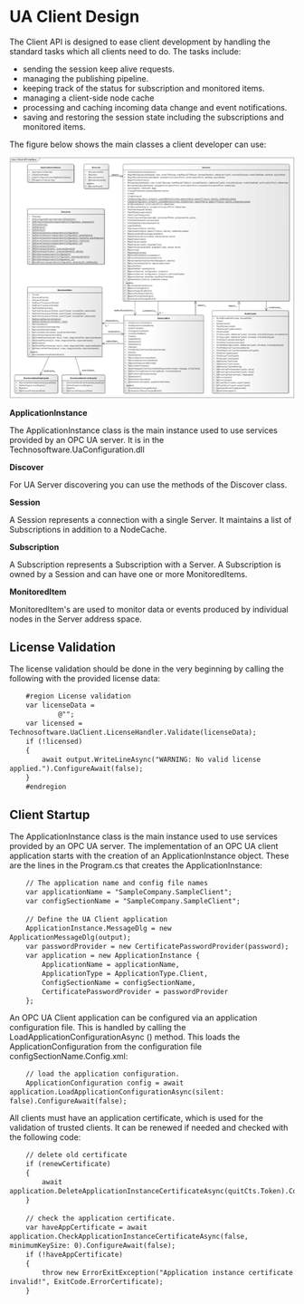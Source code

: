 # UA Client Design

The Client API is designed to ease client development by handling the standard tasks which all clients need to do. The tasks include:

-   sending the session keep alive requests.
-   managing the publishing pipeline.
-   keeping track of the status for subscription and monitored items.
-   managing a client-side node cache
-   processing and caching incoming data change and event notifications.
-   saving and restoring the session state including the subscriptions and monitored items.

The figure below shows the main classes a client developer can use:

![](../images/UaClientDesign.png)

**ApplicationInstance**

The ApplicationInstance class is the main instance used to use services provided by an OPC UA server. It is in the Technosoftware.UaConfiguration.dll

**Discover**

For UA Server discovering you can use the methods of the Discover class.

**Session**

A Session represents a connection with a single Server. It maintains a list of Subscriptions in addition to a NodeCache.

**Subscription**

A Subscription represents a Subscription with a Server. A Subscription is owned by a Session and can have one or more MonitoredItems.

**MonitoredItem**

MonitoredItem's are used to monitor data or events produced by individual nodes in the Server address space.

## License Validation

The license validation should be done in the very beginning by calling the following with the provided license data:

```
    #region License validation
    var licenseData =
            @"";
    var licensed = Technosoftware.UaClient.LicenseHandler.Validate(licenseData);
    if (!licensed)
    {
        await output.WriteLineAsync("WARNING: No valid license applied.").ConfigureAwait(false);
    }
    #endregion
```

## Client Startup

The ApplicationInstance class is the main instance used to use services provided by an OPC UA server. The implementation of an OPC UA client application starts with the creation of an ApplicationInstance object. These are the lines in the Program.cs that creates the ApplicationInstance:

```
    // The application name and config file names
    var applicationName = "SampleCompany.SampleClient";
    var configSectionName = "SampleCompany.SampleClient";

    // Define the UA Client application
    ApplicationInstance.MessageDlg = new ApplicationMessageDlg(output);
    var passwordProvider = new CertificatePasswordProvider(password);
    var application = new ApplicationInstance {
        ApplicationName = applicationName,
        ApplicationType = ApplicationType.Client,
        ConfigSectionName = configSectionName,
        CertificatePasswordProvider = passwordProvider
    };
```

An OPC UA Client application can be configured via an application configuration file. This is handled by calling the LoadApplicationConfigurationAsync () method. This loads the ApplicationConfiguration from the configuration file configSectionName.Config.xml:

```
    // load the application configuration.
    ApplicationConfiguration config = await application.LoadApplicationConfigurationAsync(silent: false).ConfigureAwait(false);
```

All clients must have an application certificate, which is used for the validation of trusted clients. It can be renewed if needed and checked with the following code:

```
    // delete old certificate
    if (renewCertificate)
    {
        await application.DeleteApplicationInstanceCertificateAsync(quitCts.Token).ConfigureAwait(false);
    }

    // check the application certificate.
    var haveAppCertificate = await application.CheckApplicationInstanceCertificateAsync(false, minimumKeySize: 0).ConfigureAwait(false);
    if (!haveAppCertificate)
    {
        throw new ErrorExitException("Application instance certificate invalid!", ExitCode.ErrorCertificate);
    }
```
